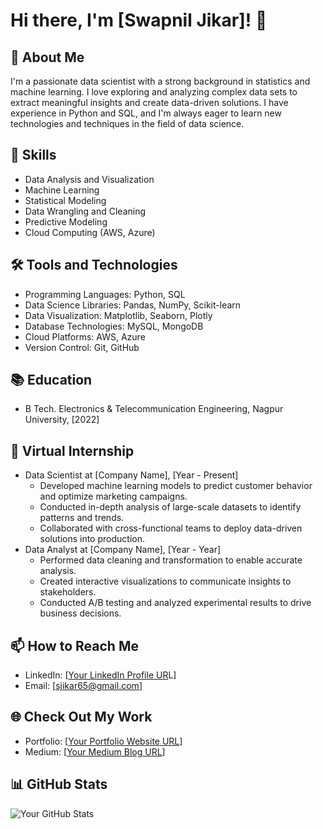 # Hi there, I'm [Swapnil Jikar]! 👋

## 🚀 About Me
I'm a passionate data scientist with a strong background in statistics and machine learning. I love exploring and analyzing complex data sets to extract meaningful insights and create data-driven solutions. I have experience in Python and SQL, and I'm always eager to learn new technologies and techniques in the field of data science.

## 🔬 Skills
- Data Analysis and Visualization
- Machine Learning
- Statistical Modeling
- Data Wrangling and Cleaning
- Predictive Modeling
- Cloud Computing (AWS, Azure)

## 🛠️ Tools and Technologies
- Programming Languages: Python, SQL
- Data Science Libraries: Pandas, NumPy, Scikit-learn
- Data Visualization: Matplotlib, Seaborn, Plotly
- Database Technologies: MySQL, MongoDB
- Cloud Platforms: AWS, Azure
- Version Control: Git, GitHub

## 📚 Education
- B Tech. Electronics & Telecommunication Engineering, Nagpur University, [2022]

## 💼 Virtual Internship
- Data Scientist at [Company Name], [Year - Present]
  - Developed machine learning models to predict customer behavior and optimize marketing campaigns.
  - Conducted in-depth analysis of large-scale datasets to identify patterns and trends.
  - Collaborated with cross-functional teams to deploy data-driven solutions into production.
- Data Analyst at [Company Name], [Year - Year]
  - Performed data cleaning and transformation to enable accurate analysis.
  - Created interactive visualizations to communicate insights to stakeholders.
  - Conducted A/B testing and analyzed experimental results to drive business decisions.

## 📫 How to Reach Me
- LinkedIn: [[Your LinkedIn Profile UR](https://www.linkedin.com/in/swapniljikar/)L]
- Email: [sjikar65@gmail.com]

## 🌐 Check Out My Work
- Portfolio: [[Your Portfolio Website URL](https://sjikar65.wixsite.com/portfolio)]
- Medium: [[Your Medium Blog URL](https://medium.com/@sjikar65)]

## 📊 GitHub Stats
![Your GitHub Stats](https://github-readme-stats.vercel.app/api?username=yourusername&show_icons=true&theme=radical)

